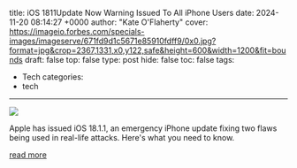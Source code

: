 title: iOS 1811Update Now Warning Issued To All iPhone Users
date: 2024-11-20 08:14:27 +0000
author: "Kate O'Flaherty"
cover: https://imageio.forbes.com/specials-images/imageserve/671fd9d1c5671e85910fdff9/0x0.jpg?format=jpg&crop=2367,1331,x0,y122,safe&height=600&width=1200&fit=bounds
draft: false
top: false
type: post
hide: false
toc: false
tags:
  - Tech
categories:
  - tech
---

![](https://imageio.forbes.com/specials-images/imageserve/671fd9d1c5671e85910fdff9/0x0.jpg?format=jpg&crop=2367,1331,x0,y122,safe&height=600&width=1200&fit=bounds)

Apple has issued iOS 18.1.1, an emergency iPhone update fixing two flaws being used in real-life attacks. Here's what you need to know.

[read more](https://www.forbes.com/sites/kateoflahertyuk/2024/11/20/ios-1811-update-now-warning-issued-to-all-iphone-users/)
